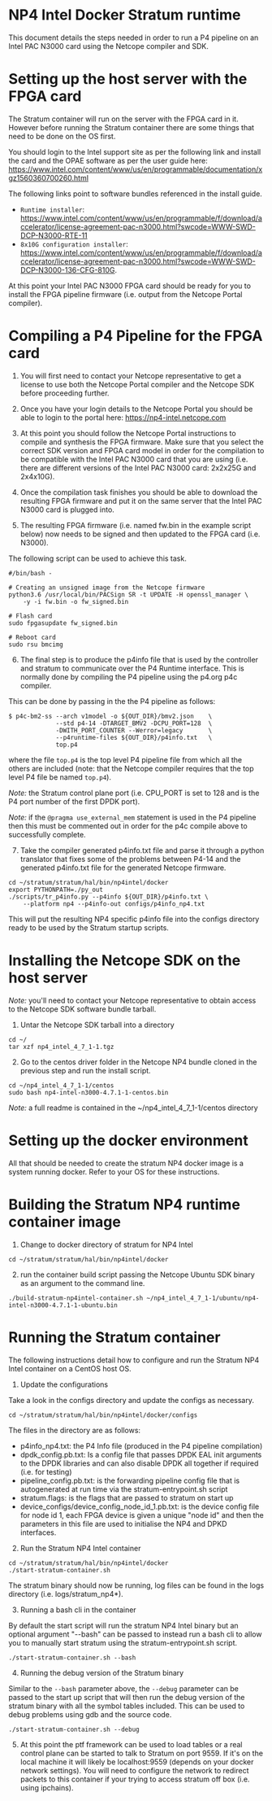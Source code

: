 <!--
Copyright 2020 Dell EMC

SPDX-License-Identifier: Apache-2.0
-->
# NP4 Intel Docker Stratum runtime

This document details the steps needed in order to run a P4 pipeline
on an Intel PAC N3000 card using the Netcope compiler and SDK.

# Setting up the host server with the FPGA card

The Stratum container will run on the server with the FPGA card in it. However
before running the Stratum container there are some things that need to be
done on the OS first.

You should login to the Intel support site as per the following link and
install the card and the OPAE software as per the user guide here: https://www.intel.com/content/www/us/en/programmable/documentation/xgz1560360700260.html

The following links point to software bundles referenced in the install guide.

* `Runtime installer`: https://www.intel.com/content/www/us/en/programmable/f/download/accelerator/license-agreement-pac-n3000.html?swcode=WWW-SWD-DCP-N3000-RTE-11
* `8x10G configuration installer`: https://www.intel.com/content/www/us/en/programmable/f/download/accelerator/license-agreement-pac-n3000.html?swcode=WWW-SWD-DCP-N3000-136-CFG-810G.

At this point your Intel PAC N3000 FPGA card should be ready for you to
install the FPGA pipeline firmware (i.e. output from the Netcope Portal
compiler).

# Compiling a P4 Pipeline for the FPGA card

1. You will first need to contact your Netcope representative to get a
license to use both the Netcope Portal compiler and the Netcope SDK before
proceeding further.

2. Once you have your login details to the Netcope Portal you should be able
to login to the portal here: https://np4-intel.netcope.com

3. At this point you should follow the Netcope Portal instructions to compile
and synthesis the FPGA firmware.  Make sure that you select the correct
SDK version and FPGA card model in order for the compilation to be
compatible with the Intel PAC N3000 card that you are using (i.e. there
are different versions of the Intel PAC N3000 card: 2x2x25G and 2x4x10G).

4. Once the compilation task finishes you should be able to download the
resulting FPGA firmware and put it on the same server that the Intel PAC
N3000 card is plugged into.

5. The resulting FPGA firmware (i.e. named fw.bin in the example script below)
now needs to be signed and then updated to the FPGA card (i.e. N3000).

The following script can be used to achieve this task.

```
#/bin/bash -

# Creating an unsigned image from the Netcope firmware
python3.6 /usr/local/bin/PACSign SR -t UPDATE -H openssl_manager \
    -y -i fw.bin -o fw_signed.bin

# Flash card
sudo fpgasupdate fw_signed.bin

# Reboot card
sudo rsu bmcimg
```

6. The final step is to produce the p4info file that is used by the
controller and stratum to communicate over the P4 Runtime interface.
This is normally done by compiling the P4 pipeline using the p4.org
p4c compiler.

This can be done by passing in the the P4 pipeline as follows:

```
$ p4c-bm2-ss --arch v1model -o ${OUT_DIR}/bmv2.json    \
             --std p4-14 -DTARGET_BMV2 -DCPU_PORT=128  \
             -DWITH_PORT_COUNTER --Werror=legacy       \
             --p4runtime-files ${OUT_DIR}/p4info.txt   \
             top.p4
```

where the file `top.p4` is the top level P4 pipeline file from which all
the others are included (note: that the Netcope compiler requires that the
top level P4 file be named `top.p4`).

*Note:* the Stratum control plane port (i.e. CPU_PORT is set to 128 and
is the P4 port number of the first DPDK port).

*Note:* if the `@pragma use_external_mem` statement is used in the P4
pipeline then this must be commented out in order for the p4c compile
above to successfully complete.

7. Take the compiler generated p4info.txt file and parse it through a
python translator that fixes some of the problems between P4-14 and the
generated p4info.txt file for the generated Netcope firmware.

```
cd ~/stratum/stratum/hal/bin/np4intel/docker
export PYTHONPATH=./py_out
./scripts/tr_p4info.py --p4info ${OUT_DIR}/p4info.txt \
    --platform np4 --p4info-out configs/p4info_np4.txt
```

This will put the resulting NP4 specific p4info file into the configs
directory ready to be used by the Stratum startup scripts.

# Installing the Netcope SDK on the host server

*Note:* you'll need to contact your Netcope representative to obtain access
        to the Netcope SDK software bundle tarball.

1. Untar the Netcope SDK tarball into a directory

```
cd ~/
tar xzf np4_intel_4_7_1-1.tgz
```

2. Go to the centos driver folder in the Netcope NP4 bundle cloned in the
previous step and run the install script.

```
cd ~/np4_intel_4_7_1-1/centos
sudo bash np4-intel-n3000-4.7.1-1-centos.bin
```

*Note:* a full readme is contained in the ~/np4_intel_4_7_1-1/centos directory

# Setting up the docker environment

All that should be needed to create the stratum NP4 docker image is a
system running docker.  Refer to your OS for these instructions.

# Building the Stratum NP4 runtime container image

1. Change to docker directory of stratum for NP4 Intel

```
cd ~/stratum/stratum/hal/bin/np4intel/docker
```

2. run the container build script passing the Netcope Ubuntu SDK binary as
   an argument to the command line.

```
./build-stratum-np4intel-container.sh ~/np4_intel_4_7_1-1/ubuntu/np4-intel-n3000-4.7.1-1-ubuntu.bin
```

# Running the Stratum container

The following instructions detail how to configure and run the Stratum
NP4 Intel container on a CentOS host OS.

1. Update the configurations

Take a look in the configs directory and update the configs as necessary.

```
cd ~/stratum/stratum/hal/bin/np4intel/docker/configs
```

The files in the directory are as follows:
- p4info_np4.txt: the P4 Info file (produced in the P4 pipeline compilation)
- dpdk_config.pb.txt: Is a config file that passes DPDK EAL init arguments to the DPDK libraries and can also disable DPDK all together if required (i.e. for testing)
- pipeline_config.pb.txt: is the forwarding pipeline config file that is autogenerated at run time via the stratum-entrypoint.sh script
- stratum.flags: is the flags that are passed to stratum on start up
- device_configs/device_config_node_id_1.pb.txt: is the device config file for node id 1, each FPGA device is given a unique "node id" and then the parameters in this file are used to initialise the NP4 and DPKD interfaces.

2. Run the Stratum NP4 Intel container

```
cd ~/stratum/stratum/hal/bin/np4intel/docker
./start-stratum-container.sh

```

The stratum binary should now be running, log files can be found in the  logs directory (i.e. logs/stratum_np4*).

3. Running a bash cli in the container

By default the start script will run the stratum NP4 Intel binary but
an optional argument "--bash" can be passed to instead run a bash cli to
allow you to manually start stratum using the stratum-entrypoint.sh script.

```
./start-stratum-container.sh --bash
```

4. Running the debug version of the Stratum binary

Similar to the `--bash` parameter above, the `--debug` parameter can be
passed to the start up script that will then run the debug version of
the stratum binary with all the symbol tables included.  This can be used
to debug problems using gdb and the source code.

```
./start-stratum-container.sh --debug
```

5. At this point the ptf framework can be used to load tables or a real
control plane can be started to talk to Stratum on port 9559. If it's
on the local machine it will likely be localhost:9559 (depends on your
docker network settings).  You will need to configure the network to
redirect packets to this container if your trying to access stratum off
box (i.e. using ipchains).



